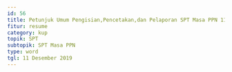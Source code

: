 ```yaml
---
id: 56
title: Petunjuk Umum Pengisian,Pencetakan,dan Pelaporan SPT Masa PPN 1111 Masa Januari 2011 s/d Mei 2013
fitur: resume
category: kup
topik: SPT
subtopik: SPT Masa PPN
type: word
tgl: 11 Desember 2019
---
```


